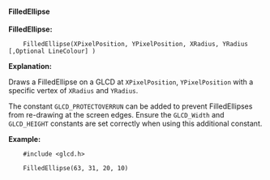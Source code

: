 <div class="section">

<div class="titlepage">

<div>

<div>

#### <span id="filledellipse"></span>FilledEllipse

</div>

</div>

</div>

<span class="strong">**FilledEllipse:**</span>

``` screen
    FilledEllipse(XPixelPosition, YPixelPosition, XRadius, YRadius [,Optional LineColour] )
```

<span class="strong">**Explanation:**</span>

Draws a FilledEllipse on a GLCD at `XPixelPosition`, `YPixelPosition`
with a specific vertex of `XRadius` and `YRadius`.

The constant `GLCD_PROTECTOVERRUN` can be added to prevent
FilledEllipses from re-drawing at the screen edges. Ensure the
`GLCD_Width` and `GLCD_HEIGHT` constants are set correctly when using
this additional constant.

<span class="strong">**Example:**</span>

``` screen
    #include <glcd.h>

    FilledEllipse(63, 31, 20, 10)
```

</div>
